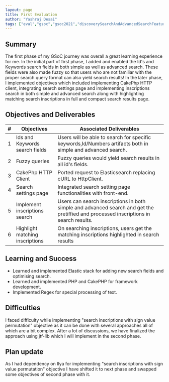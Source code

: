 ```yaml
---
layout: page
title: First Evaluation
author: "Yashraj Desai"
tags: ["eval","gsoc","gsoc2021","discoverySearchAndAdvancedSearchFeatures","eval#1"]
---
```


## Summary

The first phase of my GSoC journey was overall a great learning experience for me. In the initial part of first phase, I added and enabled the Id's and Keywords search fields in both simple as well as advanced search. These fields were also made fuzzy so that users who are not familiar with the proper search query format can also yield search results! In the later phase, I implemented objectives which included implementing CakePhp HTTP client, integrating search settings page and implementing inscriptions search in both simple and advanced search along with highlighting matching search inscriptions in full and compact search results page.

## Objectives and Deliverables
| \# | Objectives                    | Associated Deliverables         |
| --- | ----------------------------- | ---------------------------------------------- |
| 1 | Ids and Keywords search fields | Users will be able to search for specific keywords,Id/Numbers artifacts both in simple and advanced search. |
| 2 | Fuzzy queries | Fuzzy queries would yield search results in all id's fields.	|
| 3 | CakePhp HTTP Client | Ported request to Elasticsearch replacing cURL to HttpClient.|
| 4 | Search settings page | Integrated search setting page functionalities with front-end. |
| 5 | Implement inscriptions search | Users can search inscriptions in both simple and advanced search and get the pretiffied and processed inscriptions in search results. |
| 6 | Highlight matching inscriptions | On searching inscriptions, users get the matching inscriptions highlighted in search results |

## Learning and Success
* Learned and implemented Elastic stack for adding new search fields and optimising search.
* Learned and implemented PHP and CakePHP for framework development.
* Implemented Regex for special processing of text. 

## Difficulties
I faced difficulty while implementing "search inscriptions with sign value permutation" objective as it can be done with several approaches all of which are a bit complex. After a lot of discussions, we have finalized the approach using jtf-lib which I will implement in the second phase.

## Plan update
As I had dependency on Ilya for implementing "search inscriptions with sign value permutation" objective I have shifted it to next phase and swapped some objectives of second phase with it.
